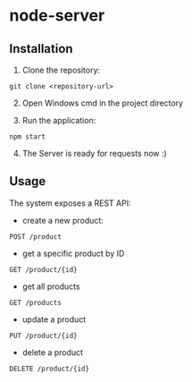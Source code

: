 # node-server

## Installation

1. Clone the repository:

```
git clone <repository-url>
```

2. Open Windows cmd in the project directory


3. Run the application:

```
npm start
```

4. The Server is ready for requests now :)

## Usage

The system exposes a REST API:

- create a new product:
```
POST /product
```
- get a specific product by ID
```
GET /product/{id}
```
- get all products
```
GET /products
```
- update a product
```
PUT /product/{id}
```
- delete a product
```
DELETE /product/{id}
```


